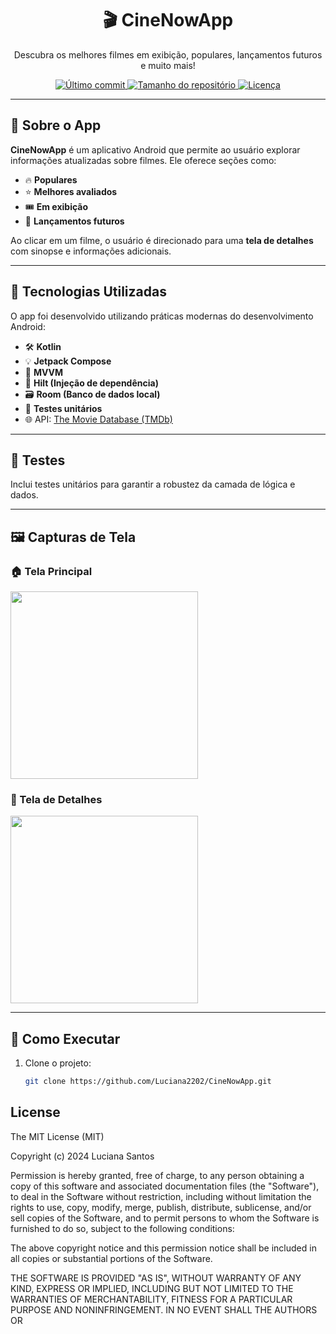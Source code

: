 <h1 align="center">🎬 CineNowApp</h1>
<p align="center">Descubra os melhores filmes em exibição, populares, lançamentos futuros e muito mais!</p>

<p align="center">
  <a href="https://github.com/Luciana2202/CineNowApp">
    <img alt="Último commit" src="https://img.shields.io/github/last-commit/Luciana2202/CineNowApp?color=purple" />
  </a>
  <a href="https://github.com/Luciana2202/CineNowApp">
    <img alt="Tamanho do repositório" src="https://img.shields.io/github/repo-size/Luciana2202/CineNowApp" />
  </a>
  <a href="https://github.com/Luciana2202/CineNowApp/blob/main/LICENSE">
    <img alt="Licença" src="https://img.shields.io/github/license/Luciana2202/CineNowApp" />
  </a>
</p>

---

## 📱 Sobre o App

**CineNowApp** é um aplicativo Android que permite ao usuário explorar informações atualizadas sobre filmes. Ele oferece seções como:

- 🔥 **Populares**
- ⭐ **Melhores avaliados**
- 🎟️ **Em exibição**
- 📅 **Lançamentos futuros**

Ao clicar em um filme, o usuário é direcionado para uma **tela de detalhes** com sinopse e informações adicionais.

---

## 🧰 Tecnologias Utilizadas

O app foi desenvolvido utilizando práticas modernas do desenvolvimento Android:

- 🛠️ **Kotlin**
- 💡 **Jetpack Compose**
- 🧩 **MVVM**
- 💉 **Hilt (Injeção de dependência)**
- 🗃️ **Room (Banco de dados local)**
- 🧪 **Testes unitários**
- 🌐 API: [The Movie Database (TMDb)](https://www.themoviedb.org/)

---

## 🧪 Testes

Inclui testes unitários para garantir a robustez da camada de lógica e dados.

---

## 🖼️ Capturas de Tela

### 🏠 Tela Principal
<img src="![tela_principal](https://github.com/user-attachments/assets/c156a105-9abd-4e3f-a1b6-c0b31daa69eb)
" width="300"/>

### 📄 Tela de Detalhes
<img src="![tela_detalhes](https://github.com/user-attachments/assets/069c9e2a-f779-47c3-96da-af6d6b8aaef0)
" width="300"/>

---

## 🚀 Como Executar

1. Clone o projeto:
   ```bash
   git clone https://github.com/Luciana2202/CineNowApp.git

## License
The MIT License (MIT)

Copyright (c) 2024 Luciana Santos

Permission is hereby granted, free of charge, to any person obtaining a copy of
this software and associated documentation files (the "Software"), to deal in
the Software without restriction, including without limitation the rights to
use, copy, modify, merge, publish, distribute, sublicense, and/or sell copies of
the Software, and to permit persons to whom the Software is furnished to do so,
subject to the following conditions:

The above copyright notice and this permission notice shall be included in all
copies or substantial portions of the Software.

THE SOFTWARE IS PROVIDED "AS IS", WITHOUT WARRANTY OF ANY KIND, EXPRESS OR
IMPLIED, INCLUDING BUT NOT LIMITED TO THE WARRANTIES OF MERCHANTABILITY, FITNESS
FOR A PARTICULAR PURPOSE AND NONINFRINGEMENT. IN NO EVENT SHALL THE AUTHORS OR
